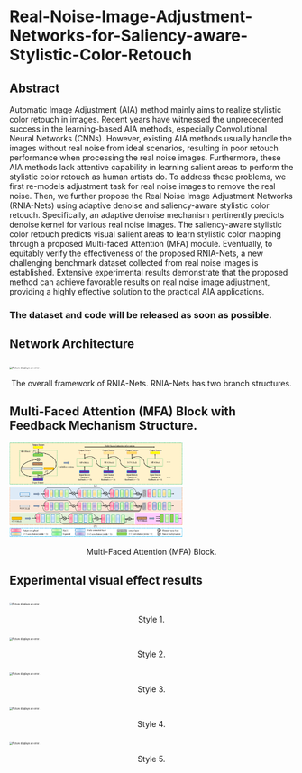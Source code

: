 # Real-Noise-Image-Adjustment-Networks-for-Saliency-aware-Stylistic-Color-Retouch
## Abstract

Automatic Image Adjustment (AIA) method mainly aims to realize stylistic color retouch in images. Recent years have witnessed the unprecedented success in the learning-based AIA methods, especially Convolutional Neural Networks (CNNs). However, existing AIA methods usually handle the images without real noise from ideal scenarios, resulting in poor retouch performance when processing the real noise images. Furthermore, these AIA methods lack attentive capability in learning salient areas to perform the stylistic color retouch as human artists do. To address these problems, we first re-models adjustment task for real noise images to remove the real noise. Then, we further propose the Real Noise Image Adjustment Networks (RNIA-Nets) using adaptive denoise and saliency-aware stylistic color retouch. Specifically, an adaptive denoise mechanism pertinently predicts denoise kernel for various real noise images. The saliency-aware stylistic color retouch predicts visual salient areas to learn stylistic color mapping through a proposed Multi-faced Attention (MFA) module. Eventually, to equitably verify the effectiveness of the proposed RNIA-Nets, a new challenging benchmark dataset collected from real noise images is established. Extensive experimental results demonstrate that the proposed method can achieve favorable results on real noise image adjustment, providing a highly effective solution to the practical AIA applications.

### The dataset and code will be released as soon as possible.

## Network Architecture
<img src="https://github.com/JiangBoCS/Real-Noise-Image-Adjustment-Networks-for-Saliency-aware-Stylistic-Color-Retouch/blob/main/framework.png"
     alt="Picture displays an error."
     style="zoom:30%"/>
<center><p>The overall framework of RNIA-Nets. RNIA-Nets has two branch structures.</p></center>

## Multi-Faced Attention (MFA) Block with Feedback Mechanism Structure.
<img src="https://github.com/JiangBoCS/RNIA-Nets/blob/main/Multi-Faced%20Attention%20(MFA)%20Block%20with%20Feedback%20Mechanism%20Structure.png"
     alt="Picture displays an error."
     style="zoom:30%"/>
<center><p>Multi-Faced Attention (MFA) Block.</p></center>

## Experimental visual effect results
<img src="https://github.com/JiangBoCS/RNIA-Nets/blob/main/Noisy%20image_10_3-RNIA-Nets%20(Ours)_10_3.png"
     alt="Picture displays an error."
     style="zoom:30%"/>
<center><p>Style 1.</p></center>

 <img src="https://github.com/JiangBoCS/RNIA-Nets/blob/main/Noisy%20image_11_2-RNIA-Nets%20(Ours)_11_2.png"
     alt="Picture displays an error."
     style="zoom:30%"/>
 <center><p>Style 2.</p></center>

<img src="https://github.com/JiangBoCS/RNIA-Nets/blob/main/Noisy%20image_3_2-RNIA-Nets%20(Ours)_3_2.png"
     alt="Picture displays an error."
     style="zoom:30%"/>
 <center><p>Style 3.</p></center>
 
 <img src="https://github.com/JiangBoCS/RNIA-Nets/blob/main/Noisy%20image_2_8-RNIA-Nets%20(Ours)_2_8.png"
     alt="Picture displays an error."
     style="zoom:30%"/>
 <center><p>Style 4.</p></center>
 
  <img src="https://github.com/JiangBoCS/RNIA-Nets/blob/main/Noisy%20image_18_7-RNIA-Nets%20(Ours)_18_7.png"
     alt="Picture displays an error."
     style="zoom:30%"/>
 <center><p>Style 5.</p></center>
 

 
 
 


